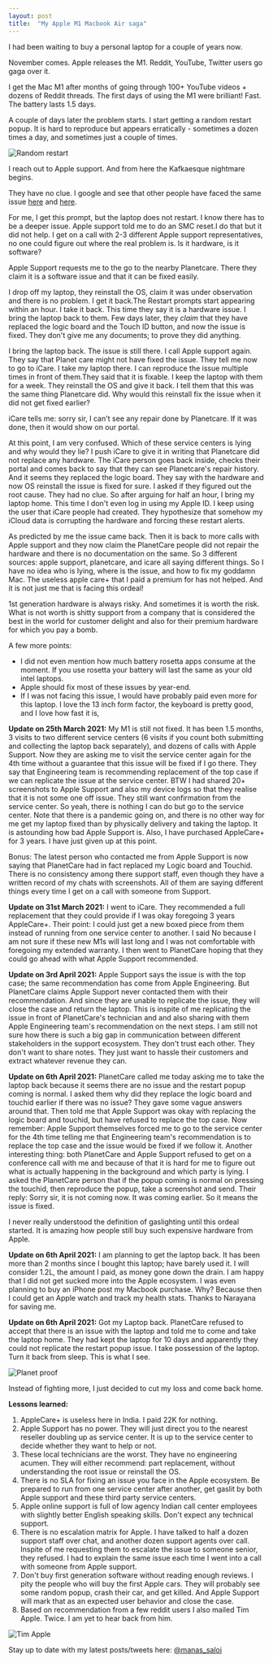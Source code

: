 ```yaml
---
layout: post
title:  "My Apple M1 Macbook Air saga"
---
```


I had been waiting to buy a personal laptop for a couple of years now.

November comes. Apple releases the M1. Reddit, YouTube, Twitter users go gaga over it.

I get the Mac M1 after months of going through 100+ YouTube videos + dozens of Reddit threads. The first days of using the M1 were brilliant! Fast. The battery lasts 1.5 days.

A couple of days later the problem starts. I start getting a random restart popup. It is hard to reproduce but appears erratically - sometimes a dozen times a day, and sometimes just a couple of times.

![Random restart](/assets/img/randomrestart.png)

I reach out to Apple support. And from here the Kafkaesque nightmare begins.

They have no clue. I google and see that other people have faced the same issue [here](https://discussions.apple.com/thread/252249950) and [here](https://forums.macrumors.com/threads/macbook-air-m1-touch-id-wake-up-issue.2276820/page-2?post=29555181#post-29555181).

For me, I get this prompt, but the laptop does not restart. I know there has to be a deeper issue. Apple support told me to do an SMC reset.I do that but it did not help. I get on a call with 2-3 different Apple support representatives, no one could figure out where the real problem is. Is it hardware, is it software?

Apple Support requests me to the go to the nearby Planetcare. There they claim it is a software issue and that it can be fixed easily.

I drop off my laptop, they reinstall the OS, claim it was under observation and there is no problem. I get it back.The Restart prompts start appearing within an hour. I take it back. This time they say it is a hardware issue. I bring the laptop back to them. Few days later, they *claim* that they have replaced the logic board and the Touch ID button, and now the issue is fixed. They don't give me any documents; to prove they did anything.

I bring the laptop back. The issue is still there. I call Apple support again. They say that Planet care might not have fixed the issue. They tell me now to go to iCare. I take my laptop there. I can reproduce the issue multiple times in front of them.They said that it is fixable. I  keep the laptop with them for a week. They reinstall the OS and give it back. I tell them that this was the same thing Planetcare did. Why would this reinstall fix the issue when it did not get fixed earlier?

iCare tells me: sorry sir, I can't see any repair done by Planetcare. If it was done, then it would show on our portal.

At this point, I am very confused. Which of these service centers is lying and why would they lie? I push iCare to give it in writing that Planetcare did not replace any hardware. The iCare person goes back inside, checks their portal and comes back to say that they can see Planetcare's repair history. And it seems they replaced the logic board. They say with the hardware and now OS reinstall the issue is fixed for sure. I asked if they figured out the root cause. They had no clue. So after arguing for half an hour, I bring my laptop home. This time I don't even log in using my Apple ID. I keep using the user that iCare people had created. They hypothesize that somehow my iCloud data is corrupting the hardware and forcing these restart alerts.

As predicted by me the issue came back. Then it is back to more calls with Apple support and they now claim the PlanetCare people did not repair the hardware and there is no documentation on the same. So 3 different sources: apple support, planetcare, and icare all saying different things. So I have no idea who is lying, where is the issue, and how to fix my goddamn Mac. The useless apple care+ that I paid a premium for has not helped. And it is not just me that is facing this ordeal!

1st generation hardware is always risky. And sometimes it is worth the risk. What is not worth is shitty support from a company that is considered the best in the world for customer delight and also for their premium hardware for which you pay a bomb.

A few more points:
- I did not even mention how much battery rosetta apps consume at the moment. If you use rosetta your battery will last the same as your old intel laptops.
- Apple should fix most of these issues by year-end.
- If I was not facing this issue, I would have probably paid even more for this laptop. I love the 13 inch form factor, the keyboard is pretty good, and I love how fast it is,

**Update on 25th March 2021:** My M1 is still not fixed. It has been 1.5 months, 3 visits  to two different service centers (6 visits if you count both submitting and collecting the laptop back separately), and dozens of calls with Apple Support. Now they are asking me to visit the service center again for the 4th time without a guarantee that this issue will be fixed if I go there. They say that Engineering team is recommending replacement of the top case if we can replicate the issue at the service center. BTW I had shared 20+ screenshots to Apple Support and also my device logs so that they realise that it is not some one off issue. They still want confirmation from the service center. So yeah, there is nothing I can do but go to the service center. Note that there is a pandemic going on, and there is no other way for me get my laptop fixed than by physically delivery and taking the laptop. It is astounding how bad Apple Support is. Also, I have purchased AppleCare+ for 3 years. I have just given up at this point.

Bonus: The latest person who contacted me from Apple Support is now saying that PlanetCare had in fact replaced my Logic board and Touchid. There is no consistency among there support staff, even though they have a written record of my chats with screenshots. All of them are saying different things every time I get on a call with someone from Support.

**Update on 31st March 2021:** I went to iCare. They recommended a full replacement that they could provide if I was okay foregoing 3 years AppleCare+. Their point: I could just get a new boxed piece from them instead of running from one service center to another. I said No because I am not sure if these new M1s will last long and I was not comfortable with foregoing my extended warranty. I then went to PlanetCare hoping that they could go ahead with what Apple Support recommended.

**Update on 3rd April 2021:** Apple Support says the issue is with the top case; the same recommendation has come from Apple Engineering. But PlanetCare claims Apple Support never contacted them with their recommendation. And since they are unable to replicate the issue, they will close the case and return the laptop. This is inspite of me replicating the issue in front of PlanetCare's technician and and also sharing with them Apple Engineering team's recommendation on the next steps. I am still not sure how there is such a big gap in communication between different stakeholders in the support ecosystem. They don't trust each other. They don't want to share notes. They just want to hassle their customers and extract whatever revenue they can.

**Update on 6th April 2021:** PlanetCare called me today asking me to take the laptop back because it seems there are no issue and the restart popup coming is normal. I asked them why did they replace the logic board and touchid earlier if there was no issue? They gave some vague answers around that. Then told me that Apple Support was okay with replacing the logic board and touchid, but have refused to replace the top case. Now remember: Apple Support themselves forced me to go to the service center for the 4th time telling me that Engineering team's recommendation is to replace the top case and the issue would be fixed if we follow it. Another interesting thing: both PlanetCare and Apple Support refused to get on a conference call with me and because of that it is hard for me to figure out what is actually happening in the background and which party is lying. I asked the PlanetCare person that if the popup coming is normal on pressing the touchid, then reproduce the popup, take a screenshot and send. Their reply: Sorry sir, it is not coming now. It was coming earlier. So it means the issue is fixed.

I never really understood the definition of gaslighting until this ordeal started. It is amazing how people still buy such expensive hardware from Apple.

**Update on 6th April 2021:** I am planning to get the laptop back. It has been more than 2 months since I bought this laptop; have barely used it. I will consider 1.2L, the amount I paid, as money gone down the drain. I am happy that I did not get sucked more into the Apple ecosystem. I was even planning to buy an iPhone post my Macbook purchase. Why? Because then I could get an Apple watch and track my health stats. Thanks to Narayana for saving me.

**Update on 6th April 2021:** Got my Laptop back. PlanetCare refused to accept that there is an issue with the laptop and told me to come and take the laptop home. They had kept the laptop for 10 days and apparently they could not replicate the restart popup issue. I take possession of the laptop. Turn it back from sleep. This is what I see.

![Planet proof](/assets/img/planetproof.png)

Instead of fighting more, I just decided to cut my loss and come back home.

**Lessons learned:**
1. AppleCare+ is useless here in India. I paid 22K for nothing.
2. Apple Support has no power. They will just direct you to the nearest reseller doubling up as service center. It is up to the service center to decide whether they want to help or not.
3. These local technicians are the worst. They have no engineering acumen. They will either recommend: part replacement, without understanding the root issue or reinstall the OS.
4. There is no SLA for fixing an issue you face in the Apple ecosystem. Be prepared to run from one service center after another, get gaslit by both Apple support and these third party service centers.
5. Apple online support is full of low agency Indian call center employees with slightly better English speaking skills. Don't expect any technical support.
6. There is no escalation matrix for Apple. I have talked to half a dozen support staff over chat, and another dozen support agents over call. Inspite of me requesting them to escalate the issue to someone senior, they refused. I had to explain the same issue each time I went into a call with someone from Apple support.
7. Don't buy first generation software without reading enough reviews. I pity the people who will buy the first Apple cars. They will probably see some random popup, crash their car, and get killed. And Apple Support will mark that as an expected user behavior and close the case.
8. Based on recommendation from a few reddit users I also mailed Tim Apple. Twice. I am yet to hear back from him.

![Tim Apple](/assets/img/timapple.png)


Stay up to date with my latest posts/tweets here: [@manas_saloi](http://twitter.com/manas_saloi)
